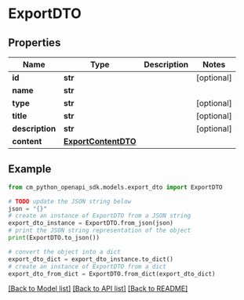 # ExportDTO


## Properties

Name | Type | Description | Notes
------------ | ------------- | ------------- | -------------
**id** | **str** |  | [optional] 
**name** | **str** |  | 
**type** | **str** |  | [optional] 
**title** | **str** |  | [optional] 
**description** | **str** |  | [optional] 
**content** | [**ExportContentDTO**](ExportContentDTO.md) |  | 

## Example

```python
from cm_python_openapi_sdk.models.export_dto import ExportDTO

# TODO update the JSON string below
json = "{}"
# create an instance of ExportDTO from a JSON string
export_dto_instance = ExportDTO.from_json(json)
# print the JSON string representation of the object
print(ExportDTO.to_json())

# convert the object into a dict
export_dto_dict = export_dto_instance.to_dict()
# create an instance of ExportDTO from a dict
export_dto_from_dict = ExportDTO.from_dict(export_dto_dict)
```
[[Back to Model list]](../README.md#documentation-for-models) [[Back to API list]](../README.md#documentation-for-api-endpoints) [[Back to README]](../README.md)


